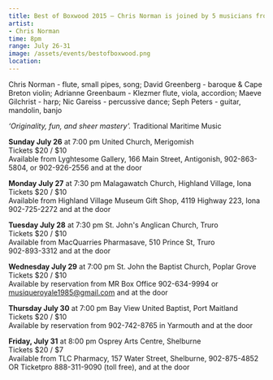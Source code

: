 ```yaml
---
title: Best of Boxwood 2015 – Chris Norman is joined by 5 musicians from Boxwood Fest
artist:
- Chris Norman
time: 8pm
range: July 26-31
image: /assets/events/bestofboxwood.png
location: 
---
```


Chris Norman - flute, small pipes, song; David Greenberg - baroque & Cape Breton violin; Adrianne Greenbaum - Klezmer flute, viola, accordion; Maeve Gilchrist - harp; Nic Gareiss - percussive dance; Seph Peters - guitar, mandolin, banjo

_‘Originality, fun, and sheer mastery'._ Traditional Maritime Music

**Sunday July 26** at 7:00 pm United Church, Merigomish  
Tickets $20 / $10  
Available from Lyghtesome Gallery, 166 Main Street, Antigonish, 902-863-5804, or 902-926-2556 and at the door

**Monday July 27** at 7:30 pm Malagawatch Church, Highland Village, Iona  
Tickets $20 / $10  
Available from Highland Village Museum Gift Shop, 4119 Highway 223, Iona  
902-725-2272 and at the door

**Tuesday July 28** at 7:30 pm St. John's Anglican Church, Truro  
Tickets $20 / $10  
Available from MacQuarries Pharmasave, 510 Prince St, Truro  
902-893-3312 and at the door

**Wednesday July 29** at 7:00 pm St. John the Baptist Church, Poplar Grove  
Tickets $20 / $10  
Available by reservation from MR Box Office 902-634-9994 or [musiqueroyale1985@gmail.com](mailto:musiqueroyale1985@gmail.com) and at the door

**Thursday July 30** at 7:00 pm Bay View United Baptist, Port Maitland  
Tickets $20 / $10  
Available by reservation from 902-742-8765 in Yarmouth and at the door

**Friday, July 31** at 8:00 pm Osprey Arts Centre, Shelburne  
Tickets $20 / $7  
Available from TLC Pharmacy, 157 Water Street, Shelburne, 902-875-4852 OR Ticketpro 888-311-9090 (toll free), and at the door